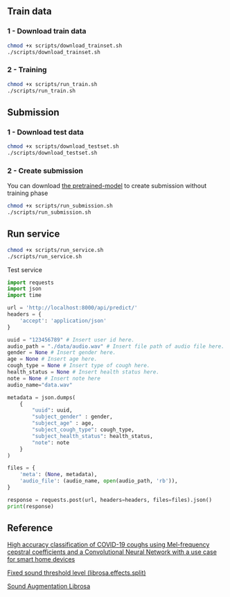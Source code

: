 
## Train data
### 1 - Download train data
```bash
chmod +x scripts/download_trainset.sh
./scripts/download_trainset.sh
```

### 2 - Training
```bash
chmod +x scripts/run_train.sh
./scripts/run_train.sh
```

## Submission

### 1 - Download test data
```bash
chmod +x scripts/download_testset.sh
./scripts/download_testset.sh
```

### 2 - Create submission
You can download [the pretrained-model](https://drive.google.com/file/d/1zkXetgBifefAfQgS3o2j8zYlCGZi3S7h/view?usp=sharing) to create submission without training phase

```bash
chmod +x scripts/run_submission.sh
./scripts/run_submission.sh
```

## Run service
```bash
chmod +x scripts/run_service.sh
./scripts/run_service.sh
```
Test service
```python
import requests
import json
import time

url = 'http://localhost:8000/api/predict/'
headers = {
    'accept': 'application/json'
}

uuid = "123456789" # Insert user id here.
audio_path = "./data/audio.wav" # Insert file path of audio file here.
gender = None # Insert gender here.
age = None # Insert age here.
cough_type = None # Insert type of cough here.
health_status = None # Insert health status here.
note = None # Insert note here
audio_name="data.wav"

metadata = json.dumps(
    {
        "uuid": uuid,
        "subject_gender" : gender,
        "subject_age" : age,
        "subject_cough_type": cough_type,
        "subject_health_status": health_status,
        "note": note
    }
)

files = {
    'meta': (None, metadata),
    'audio_file': (audio_name, open(audio_path, 'rb')),
}

response = requests.post(url, headers=headers, files=files).json()
print(response)
```


## Reference
[High accuracy classification of COVID-19 coughs using Mel-frequency cepstral coefficients and a Convolutional Neural Network with a use case for smart home devices](https://www.researchsquare.com/article/rs-63796/v1.pdf?c=1598480611000)

[Fixed sound threshold level (librosa.effects.split)](https://mmchiou.gitbooks.io/ai_gc_methodology_2018_v1-private/content/zhong-wen-yu-yin-sentence-segmentation/acoustic-domain-sentence-segmentation/using-librosa-library.html)

[Sound Augmentation Librosa](https://www.kaggle.com/huseinzol05/sound-augmentation-librosa)